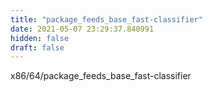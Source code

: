 ```yaml
---
title: "package_feeds_base_fast-classifier"
date: 2021-05-07 23:29:37.840991
hidden: false
draft: false
---
```


x86/64/package_feeds_base_fast-classifier

